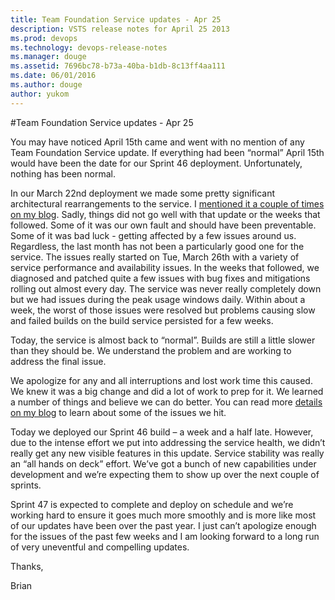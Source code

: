 ```yaml
---
title: Team Foundation Service updates - Apr 25
description: VSTS release notes for April 25 2013
ms.prod: devops
ms.technology: devops-release-notes
ms.manager: douge
ms.assetid: 7696bc78-b73a-40ba-b1db-8c13ff4aa111
ms.date: 06/01/2016
ms.author: douge
author: yukom
---
```


#Team Foundation Service updates - Apr 25

You may have noticed April 15th came and went with no mention of any Team Foundation Service update. If everything had been “normal” April 15th would have been the date for our Sprint 46 deployment. Unfortunately, nothing has been normal.

In our March 22nd deployment we made some pretty significant architectural rearrangements to the service. I [mentioned it a couple of times on my blog](http://blogs.msdn.com/b/bharry/archive/2013/03/22/team-foundation-service-update-mar-22.aspx). Sadly, things did not go well with that update or the weeks that followed. Some of it was our own fault and should have been preventable. Some of it was bad luck - getting affected by a few issues around us. Regardless, the last month has not been a particularly good one for the service. The issues really started on Tue, March 26th with a variety of service performance and availability issues. In the weeks that followed, we diagnosed and patched quite a few issues with bug fixes and mitigations rolling out almost every day. The service was never really completely down but we had issues during the peak usage windows daily. Within about a week, the worst of those issues were resolved but problems causing slow and failed builds on the build service persisted for a few weeks.

Today, the service is almost back to “normal”. Builds are still a little slower than they should be. We understand the problem and are working to address the final issue.

We apologize for any and all interruptions and lost work time this caused. We knew it was a big change and did a lot of work to prep for it. We learned a number of things and believe we can do better. You can read more [details on my blog](http://blogs.msdn.com/b/bharry/archive/2013/04/23/sprint-45-service-issues.aspx) to learn about some of the issues we hit.

Today we deployed our Sprint 46 build – a week and a half late. However, due to the intense effort we put into addressing the service health, we didn’t really get any new visible features in this update. Service stability was really an “all hands on deck” effort. We’ve got a bunch of new capabilities under development and we’re expecting them to show up over the next couple of sprints.

Sprint 47 is expected to complete and deploy on schedule and we’re working hard to ensure it goes much more smoothly and is more like most of our updates have been over the past year. I just can’t apologize enough for the issues of the past few weeks and I am looking forward to a long run of very uneventful and compelling updates.

Thanks,

Brian
